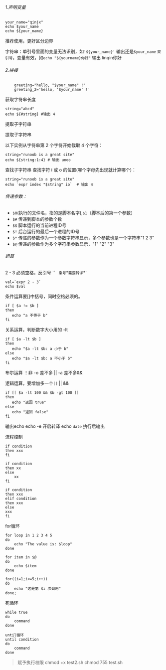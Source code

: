 ###### 1.声明变量

```
your_name="qinjx"
echo $your_name
echo ${your_name} 
```

推荐使用，更好区分边界

字符串：单引号里面的变量无法识别，如`'${your_name}'` 输出还是`$your_name`
	     `双引号`，变量有效，如`echo "${yourname}你好"` 输出 linqin你好

###### 2.拼接

```shell
	greeting="hello, "$your_name" !"
	greeting_2='hello, '$your_name' !'
```

获取字符串长度

```shell
string="abcd"
echo ${#string} #输出 4
```

提取子字符串

提取子字符串

以下实例从字符串第 2 个字符开始截取 4 个字符：

```shell
string="runoob is a great site"
echo ${string:1:4} # 输出 unoo
```

查找子字符串
查找字符 i 或 o 的位置(哪个字母先出现就计算哪个)：

```shell
string="runoob is a great site"
echo `expr index "$string" io`  # 输出 4
```

###### 传递参数：

- `$0`(执行的文件名，指的是脚本名字),​`$1`（脚本后的第一个参数）
- `$#` 传递到脚本的参数个数
- `$$`  脚本运行的当前进程ID号
- `$!`  后台运行的最后一个进程的ID号
- `$*`  传递的参数作为一个参数字符串显示，多个参数也是一个字符串"1 2 3"
- `$@`   传递的参数作为多个字符串参数显示，"1" "2" "3"



###### 运算

2 - 3 必须空格，反引号 ``  `  乘号 `*` 需要转译 `\*`

```shell
val=`expr 2 - 3`
echo $val
```

条件运算要[]中括号，同时空格必须的。

```shell
if [ $a != $b ]
then
   echo "a 不等于 b"
fi
```

关系运算，判断数字大小用的 -lt

```shell
if [ $a -lt $b ]
then
   echo "$a -lt $b: a 小于 b"
else
   echo "$a -lt $b: a 不小于 b"
fi
```

布尔运算
！非
-o 差不多 ||
-a 差不多&&

逻辑运算，要增加多一个`[]`
||
&&

```shell
if [[ $a -lt 100 && $b -gt 100 ]]
then
   echo "返回 true"
else
   echo "返回 false"
fi
```

输出echo
echo -e 开启转译
echo `date` 执行后输出

流程控制

```shell
if condition
then xxx
fi
```

```shell
if condition
then xx
else
	xx
fi
```

```shell
if condition
then xxx
elif condition
then xxx
else
xxx
fi
```

for循环

```shell
for loop in 1 2 3 4 5
do
    echo "The value is: $loop"
done

for item in $@
do
    echo $item
done

for((i=1;i<=5;i++))
do
    echo "这是第 $i 次调用"
done;
```

死循环

```shell
while true
do
    command
done

until循环
until condition
do
    command
done     
```

> 赋予执行权限
> chmod +x test2.sh 
> chmod 755 test.sh      